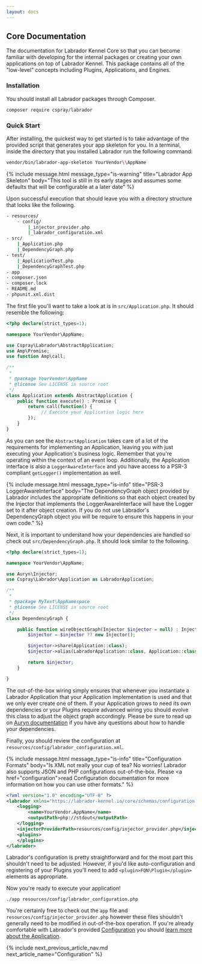 ```yaml
---
layout: docs
---
```

## Core Documentation

The documentation for Labrador Kennel Core so that you can become familiar with developing for the internal packages
or creating your own applications on top of Labrador Kennel. This package contains all of the "low-level" concepts
including Plugins, Applications, and Engines.

### Installation

You should install all Labrador packages through Composer.

```bash
composer require cspray/labrador
```

### Quick Start

After installing, the quickest way to get started is to take advantage of the provided script that generates your app
skeleton for you. In a terminal, inside the directory that you installed Labrador run the following command:

```bash
vendor/bin/labrador-app-skeleton YourVendor\\AppName 
```

{% include message.html
   message_type="is-warning"
   title="Labrador App Skeleton"
   body="This tool is still in its early stages and assumes some defaults that will be configurable at a later date"
%}

Upon successful execution that should leave you with a directory structure that looks like the following.

```bash
- resources/
    - config/
        |_injector_provider.php
        |_labrador_configuration.xml
- src/
    |_Application.php
    |_DependencyGraph.php
- test/
    |_ApplicationTest.php
    |_DependencyGraphTest.php
- app
- composer.json
- composer.lock
- README.md
- phpunit.xml.dist
```

The first file you'll want to take a look at is in `src/Application.php`. It should resemble the following:

```php
<?php declare(strict_types=1);

namespace YourVendor\AppName;

use Cspray\Labrador\AbstractApplication;
use Amp\Promise;
use function Amp\call;

/**
 *
 * @package YourVendor\AppName
 * @license See LICENSE in source root 
 */
class Application extends AbstractApplication {
    public function execute() : Promise {
        return call(function() {
             // Execute your Application logic here
        });
    }
}
```

As you can see the `AbstractApplication` takes care of a lot of the requirements for implementing an Application, 
leaving you with just executing your Application's business logic. Remember that you're operating within the context 
of an event loop. Additionally, the Application interface is also a `LoggerAwareInterface` and you have access to a 
PSR-3 compliant `getLogger()` implementation as well.

{% include message.html
   message_type="is-info"
   title="PSR-3 LoggerAwareInterface"
   body="The DependencyGraph object provided by Labrador includes the appropriate definitions so that each object created
   by the Injector that implements the LoggerAwareInterface will have the Logger set to it after object creation. If you 
   do not use Labrador's DependencyGraph object you will be require to ensure this happens in your own code."
 %}

Next, it is important to understand how your dependencies are handled so check out `src/DependencyGraph.php`. It should 
look similar to the following.

```php
<?php declare(strict_types=1);

namespace YourVendor\AppName;

use Auryn\Injector;
use Cspray\Labrador\Application as LabradorApplication;

/**
 *
 * @package MyTest\AppNamespace
 * @license See LICENSE in source root
 */
class DependencyGraph {

    public function wireObjectGraph(Injector $injector = null) : Injector {
        $injector = $injector ?? new Injector();

        $injector->share(Application::class);
        $injector->alias(LabradorApplication::class, Application::class);

        return $injector;
    }

}
```

The out-of-the-box wiring simply ensures that whenever you instantiate a Labrador Application that your Application 
implementation is used and that we only ever create one of them. If your Application grows to need its own dependencies 
or your Plugins require advanced wiring you should evolve this class to adjust the object graph accordingly. Please be 
sure to read up on [Auryn documentation](https://github.com/rdlowrey/auryn) if you have any questions about how to handle 
your dependencies.

Finally, you should review the configuration at `resources/config/labrador_configuration.xml`.

{% include message.html
   message_type="is-info"
   title="Configuration Formats"
   body="Is XML not really your cup of tea? No worries! Labrador also supports JSON and PHP configurations out-of-the-box. 
   Please <a href=\"configuration\">read Configuration documentation</a> for more information on how you can use other formats."
%}


```xml
<?xml version="1.0" encoding="UTF-8" ?>
<labrador xmlns="https://labrador-kennel.io/core/schemas/configuration.schema.xsd">
    <logging>
        <name>YourVendor.AppName</name>
        <outputPath>php://stdout</outputPath>
    </logging>
    <injectorProviderPath>resources/config/injector_provider.php</injectorProviderPath>
    <plugins>
    </plugins>
</labrador>
```

Labrador's configuration is pretty straightforward and for the most part this shouldn't need to be adjusted. However, 
if you'd like auto-configuration and registering of your Plugins you'll need to add `<plugin>FQN\Plugin</plugin>` elements 
as appropriate.

Now you're ready to execute your application!

`./app resources/config/labrador_configuration.php`

You're certainly free to check out the `app` file and `resources/config/injector_provider.php` however these files shouldn't 
generally need to be modified in out-of-the-box operation. If you're already comfortable with Labrador's provided
<a href="configuration">Configuration</a> you should <a href="applications">learn more about the Application</a>.

{% include next_previous_article_nav.md 
   next_article_name="Configuration"
%}
